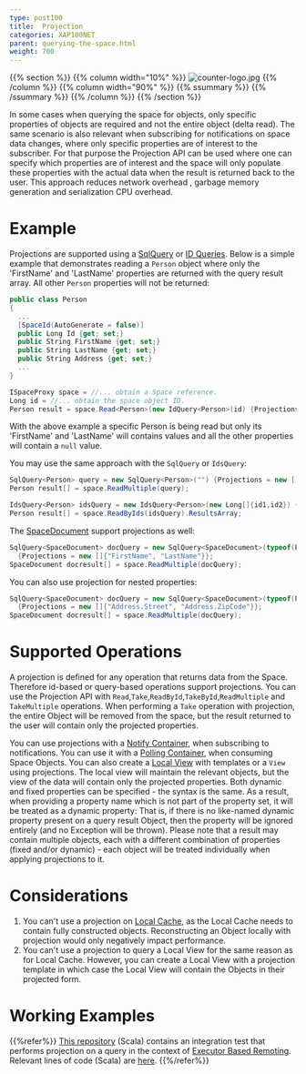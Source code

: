 ```yaml
---
type: post100
title:  Projection
categories: XAP100NET
parent: querying-the-space.html
weight: 700
---
```


{{% section %}}
 {{% column width="10%" %}}
 ![counter-logo.jpg](/attachment_files/subject/projection.png)
 {{% /column %}}
 {{% column width="90%" %}}
 {{% ssummary %}} {{% /ssummary %}}
 {{% /column %}}
 {{% /section %}}


In some cases when querying the space for objects, only specific properties of objects are required and not the entire object (delta read). The same scenario is also relevant when subscribing for notifications on space data changes, where only specific properties are of interest to the subscriber. For that purpose the Projection API can be used where one can specify which properties are of interest and the space will only populate these properties with the actual data when the result is returned back to the user. This approach reduces network overhead , garbage memory generation and serialization CPU overhead.


# Example

Projections are supported using a [SqlQuery](./query-sql.html) or [ID Queries](./query-by-id.html). Below is a simple example that demonstrates reading a `Person` object where only the 'FirstName' and 'LastName' properties are returned with the query result array. All other `Person` properties will not be returned:


```csharp
public class Person
{
  ...
  [SpaceId(AutoGenerate = false)]
  public Long Id {get; set;}
  public String FirstName {get; set;}
  public String LastName {get; set;}
  public String Address {get; set;}
  ...
}

ISpaceProxy space = //... obtain a Space reference.
Long id = //... obtain the space object ID.
Person result = space.Read<Person>(new IdQuery<Person>(id) {Projections = new []{"FirstName", "LastName"});
```

With the above example a specific Person is being read but only its 'FirstName' and 'LastName' will contains values and all the other properties will contain a `null` value.

You may use the same approach with the `SqlQuery` or `IdsQuery`:


```csharp
SqlQuery<Person> query = new SqlQuery<Person>("") {Projections = new []{"FirstName", "LastName"}};
Person result[] = space.ReadMultiple(query);

IdsQuery<Person> idsQuery = new IdsQuery<Person>(new Long[]{id1,id2}) {Projections = new []{"FirstName", "LastName"};
Person result[] = space.ReadByIds(idsQuery).ResultsArray;
```

The [SpaceDocument](./document-api.html) support projections as well:


```csharp
SqlQuery<SpaceDocument> docQuery = new SqlQuery<SpaceDocument>(typeof(Person).Name ,"")
  {Projections = new []{"FirstName", "LastName"}};
SpaceDocument docresult[] = space.ReadMultiple(docQuery);
```


You can also use projection for nested properties:


```csharp
SqlQuery<SpaceDocument> docQuery = new SqlQuery<SpaceDocument>(typeof(Person).Name ,"")
  {Projections = new []{"Address.Street", "Address.ZipCode"}};
SpaceDocument docresult[] = space.ReadMultiple(docQuery);
```



# Supported Operations

A projection is defined for any operation that returns data from the Space. Therefore id-based or query-based operations support projections. You can use the Projection API with `Read`,`Take`,`ReadById`,`TakeById`,`ReadMultiple` and `TakeMultiple` operations. When performing a `Take` operation with projection, the entire Object will be removed from the space, but the result returned to the user will contain only the projected properties.

You can use projections with a [Notify Container](./notify-container.html), when subscribing to notifications. You can use it with a [Polling Container](./polling-container.html), when consuming Space Objects. You can also create a [Local View](./local-view.html) with templates or a `View` using projections. The local view will maintain the relevant objects, but the view of the data will contain only the projected properties.
Both dynamic and fixed properties can be specified - the syntax is the same. As a result, when providing a property name which is not part of the property set, it will be treated as a dynamic property: That is, if there is no like-named dynamic property present on a query result Object, then the property will be ignored entirely (and no Exception will be thrown). Please note that a result may contain multiple objects, each with a different combination of properties (fixed and/or dynamic) - each object will be treated individually when applying projections to it.

# Considerations

1. You can't use a projection on [Local Cache](./local-cache.html), as the Local Cache needs to contain fully constructed objects. Reconstructing an Object locally with projection would only negatively impact performance.
1. You can't use a projection to query a Local View for the same reason as for Local Cache. However, you can create a Local View with a projection template in which case the Local View will contain the Objects in their projected form.

# Working Examples

{{%refer%}}
[This repository](https://github.com/GigaSpaces/gs-executor-remoting/) (Scala) contains an integration test that performs projection on a query in the context of [Executor Based Remoting](./executor-based-remoting.html). Relevant lines of code (Scala) are [here](https://github.com/GigaSpaces/gs-executor-remoting/blob/master/src/test/scala/com/gigaspaces/sbp/WatchRepairSuite.scala#L124).
{{%/refer%}}
